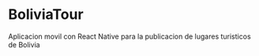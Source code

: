 # BoliviaTour
Aplicacion movil con React Native para la publicacion de lugares turisticos de Bolivia
